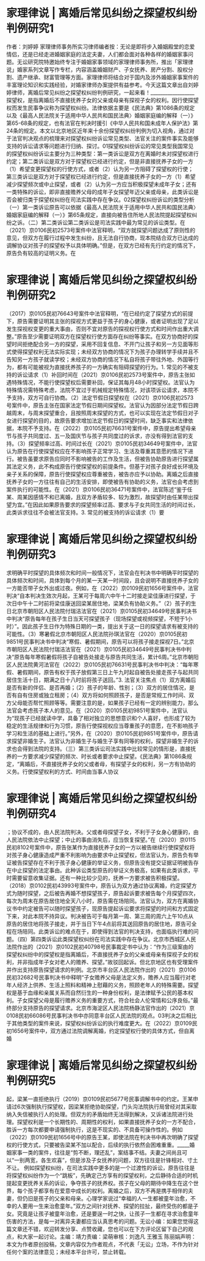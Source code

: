 # 家理律说 | 离婚后常见纠纷之探望权纠纷判例研究1

作者：刘婷婷 家理律师事务所实习律师编者按：无论是即将步入婚姻殿堂的恋爱情侣，还是已经走进婚姻家庭的法定夫妻，人们都会面对各种各样的婚姻家事问题。无讼研究院特邀始终专注于婚姻家事领域的家理律师事务所，推出「家理律说」婚家系列文章写作专栏，内容涵盖婚姻财产、子女抚养、房产分割、股权分割、遗产继承、财富管理等方面。家理律师将结合对于国内及涉外婚姻家事案件的丰富理论知识和实践经验，对婚家律师办案提供有益参考。今天这篇文章出自刘婷婷律师，离婚后常见纠纷之探望权纠纷判例研究，一起来看！__________________探望权，是指离婚后不直接抚养子女的父亲或母亲有探视子女的权利。因行使探望权而发生民事争议称为探望权纠纷。法律依据主要是《民法典》第1086条的规定以及《最高人民法院关于适用中华人民共和国民法典〉婚姻家庭编的解释（一）》第65-68条的规定，也有法官在判决时援引《中华人民共和国未成年人保护法》第24条的规定。本文以北京地区近年来十余份探望权纠纷判例为切入视角，通过对于法官判决观点的梳理来对探望权纠纷诉讼常见类型、法官关注的案件事实及能够支持的诉讼请求等问题进行归纳、探讨。01探望权纠纷诉讼的常见类型我国常见的探望权纠纷诉讼主要分为三种类型：第一类诉讼是双方在离婚时未对探望权进行约定；第二类诉讼是双方对于探望权已经进行约定，但是非直接抚养子女的一方（1）希望变更探望权的行使方式，或者（2）认为另一方阻碍了探望权的行使；第三类诉讼是双方对于探望权已经进行约定，但是直接抚养子女的一方（1）希望减少探望频次或中止探望，或者（2）认为另一方应当积极探望未成年子女；还有一类特殊的诉讼，即非直接赡养父母的成年子女探望年迈父亲或母亲，此类诉讼是否会被归类于探望权纠纷在司法实践中存在争议。02探望权纠纷诉讼的类型分析（一）第一类诉讼原告可以依据《最高人民法院关于适用中华人民共和国民法典〉婚姻家庭编的解释（一）》第65条规定，直接向被告住所地人民法院提起探望权纠纷之诉。（二）第二类诉讼第二类诉讼是司法实践中最为常见的诉讼类型。在（2021）京0106民初2573号案件中法官释明，“双方就探望问题达成了原则性的意见，但双方在履行过程中发生纠纷，且无法自行协商，现本院结合双方已达成的调解协议对孩子的探望权予以具体明确。”但是，在双方已经有先行约定的情况下，原告负有较高的证明义务。在

# 家理律说 | 离婚后常见纠纷之探望权纠纷判例研究2

（2017）京0105民初76643号案件中法官释明，“在已经约定了探望方式的前提下，原告需要证明其主张的探视方式更益于孩子的身心健康，或者证明出现了足以发生探视权变更的重大事由，否则不宜对原告的探视权行使方式和时间作出重大调整。”原告至少需要证明双方在探望权行使方面存在纠纷等事实。在双方协商好的探望时间拒绝配合另一方的探望，采用不回复信息、不开门让孩子和另一方见面等形式使得探望权利无法实际实现；未经双方协商的情况下为孩子办理转学手续并且不告知另一方孩子就读学校；未经双方协商的情况下私自将孩子带往外地、外国等行为，都有可能被视为直接抚养孩子的一方确实有阻碍探望的行为。1. 常见的不被支持的诉讼请求（1）补回时间在（2021）京0106民初2573号案件中，原告主张如遇特殊情况，不能行使探望权后需要补回，保证其每月48小时探望权。法官认为特殊情况需特殊考虑，法院不宜过于机械规定特殊情况，对该项诉讼请求，本院不予支持，双方可自行协商。（2）法定节假日探望权在（2021）京0106民初2573号案件中，原告主张在国家法定节假日期间探望权。法官认为因部分法定节假日跨越周末，与周末探望重合，且按照周末探望的方式，也可以实现在法定节假日对子女进行探望的目的，故原告要求增加法定节假日的探望时间，缺乏事实和法律依据，本院不予支持。在（2022）京0105民初76631号案件中，原告提出希望母亲节与孩子共同度过、五一及国庆节与孩子共同度过的诉求，亦没有得到法官的支持。（3）探望频率过高、时间过长在（2021）京0105民初34649号案件中，法官认为原告在行使探望权应在不影响孩子正常学习、生活及尊重其意愿的情况下进行。被告虽要求原告应同时不影响被告的工作及生活，但被告协助原告进行探望属其法定义务，此不构成原告行使探望权的前提条件。但基于对孩子良好成长环境及亲子关系的保障，原告行使探望权应尊重被告，被告亦应予以协助。离婚之后直接抚养子女的一方往往有自己的生活安排，即使被告有协助的义务，法官也会考虑到案件执行的可能性。在（2021）京0106民初36471号案件中，法官陈述“鉴于任某、周某因感情不和已离婚，且双方矛盾较多、较为激烈，故探望时由任某带出探望为宜。”在因此如果原告要求的探望频率过高、要求与子女共同生活的时间过长，此类诉求往往不会被法官支持。3. 常见的被支持的诉讼请求（1）要

# 家理律说 | 离婚后常见纠纷之探望权纠纷判例研究3

求明确平时探望的具体频次和时间一般情况下，法官会在判决书中明确平时探望的具体频次和时间，具体到每个月的某一天某一时间段，且会说明不直接抚养子女的一方能否带子女外出或过夜。例如，在（2022）京0109民初1656号案件中，法官判决“自本判决生效次月起，王某可于每周六中午十二时接走梁佳康进行探望，于次日中午十二时前将梁佳康送回梁某居住地，梁某负有协助义务。”（2）孩子的生日北京市朝阳区人民法院付瑞洁法官在（2021）京0105民初34649号民事判决书中判决“原告每年在孩子生日当天可探望孩子（现场探望或视频探望，不短于1小时）”。因此孩子生日作为特殊日期的一类，提出关于这一日的探望请求有被支持的可能性。（3）寒暑假北京市朝阳区人民法院孙琪法官在（2020）京0105民初9851号民事判决书中判决“寒假、暑假期间，原告可以将孩子接走探视7日。”北京市朝阳区人民法院付瑞洁法官在（2021）京0105民初34649号民事判决书中判决“原告每年寒假暑假将孩子自被告处接走与原告共同生活，累计6周。”北京市朝阳区人民法院黄河法官在（2022）京0105民初76631号民事判决书中判决：“每年寒假、暑假期间，原告有权于孩子放假第三日上午九时起自被告处接走孩子与起共同居住生活十日，期满之日十八时前将孩子送回。”3. 法官关注焦点（1）双方离婚后是否有新的伴侣、是否再婚；（2）孩子的年龄、性别；（3）双方的居住情况，是否有自有住房或独立租房；（4）双方将如何照顾孩子，是否是常规工作时间、双方父母能否帮忙照顾等等。需要注意的是，如果孩子已经有一定的辨别能力，那么法官会考虑孩子本人的意见。在（2020）京0105民初9851号案件中，法官认为“现孩子已经就读中学，具备了相对独立的思想意识和个人喜好，也形成了较为稳定的生活规律和行为习惯，原告行使探视权应当尊重孩子的意愿，在不影响孩子学习和生活的基础上进行。”另外，在（2020）京0105民初9851号案件中，原告请求探望非婚生子。法官认为非婚生子与婚生子享有同等的权利，探望非婚生子的诉求也会得到法院的支持。（三）第三类诉讼司法实践中比较常见的情形是，直接抚养的一方要求减少探望的频次、时长或者要求中止探望。《民法典》第1086条规定，“离婚后，不直接抚养子女的父或者母，有探望子女的权利，另一方有协助的义务。行使探望权利的方式、时间由当事人协议

# 家理律说 | 离婚后常见纠纷之探望权纠纷判例研究4

；协议不成的，由人民法院判决。父或者母探望子女，不利于子女身心健康的，由人民法院依法中止探望；中止的事由消失后，应当恢复探望。”在（2020）京0115民初8102号案件中，原告张某作为直接抚养子女的一方以被告继续行使探望权将对孩子身心健康造成严重不利影响为由要求中止探望权，但法官认为，原告负有举证被告探望存在不利于孩子身心健康的举证义务，但原告没有提交证据证明被告存在中止探望的法定事由。此种诉讼类型原告的举证义务极高，如果有此类诉求，平时需要留意收集证据。还有一种比较少见的，抚养一方要求被告积极探望。（2018）京0102民初43993号案件中，原告认为双方通过协议离婚，约定探望方式为随时探望，之后被告再婚不想探望孩子，原告起诉要求被告每个月探望四次，每次为周末在原告居住地全天八小时，原告需在场陪同。法官认为，双方在离婚协议书中约定被告可以随时探望孩子，现原告提起诉讼要求将探望的时间和方式固定下来，对此本院不持异议。判决被告可于每月第一周、第三周的周六上午10点从原告的居住地将孩子接走，并于当日下午4点前将其送回原告的居住地，原告可全程在场陪同。此类诉讼的难点在于，即使得到法官的判决支持，也面临执行难的问题。（四）第四类诉讼此类探望权纠纷在司法实践中存在争议。北京市西城区人民法院作出的（2021）京0102民初40798号民事裁定书中认为：“作为三级案由的探望权纠纷中的探望权是指离婚后，不直接抚养子女的父亲或母亲有探视子女的权利，并非指成年子女对老人的赡养、探望。”故驳回起诉。但北京地区也有受理案件并作出支持原告探望请求的判例。北京市丰台区人民法院作出的（2021）京0106民初32682号民事判决书中释明“子女赡养父母是法定义务，赡养人应当履行对老年人经济上供养、生活上照料和精神上慰藉的义务，照顾老年人的特殊需要。探望权是基于血缘和亲属关系而自然衍生的一种身份权利，是法律赋予公民的基本权利。子女探望父母是履行赡养义务的重要方式，符合社会人伦常情和公序良俗。”最终部分支持原告的探望请求。北京市海淀区人民法院杨静法官作出的（2021）京0108民初66086号民事判决书中亦同意丰台区人民法院的观点。03判决之后相比于其他类型的案件来说，探望权纠纷诉讼的执行难度更大。在（2022）京0109民初1656号案件中，双方通过法院调解离婚，约定探望权行使的具体方式，但自离婚

# 家理律说 | 离婚后常见纠纷之探望权纠纷判例研究5

起，梁某一直拒绝执行（2019）京0109民初5677号民事调解书中的约定。王某申请过6次强制执行探望权，因梁某拒绝协助探望，门头沟法院执行局曾经对其采取纳入失信被执行人的处理。但双方的矛盾始终无法得到解决，又诉诸法院进行处理。探望权利是一个长期性的、周期性的权利，如果直接抚养子女的一方不配合，胜诉一方每次都要申请强制执行，这是不现实的、不具备可操作性的。例如（2022）京0109民初1656号中的原告王某，即使法院在判决书中再次明确了探望权的行使方式，只要被告梁某不加以配合，后续的执行依然会困难重重。_____婚姻家事一类的案件，往往是“剪不断，理还乱”，案结事不结。夫妻之间尚且可以“一别两宽，各生欢喜”，但是涉及子女抚养的问题，双方往往是针锋相对、寸土不让。 例如探望权纠纷，在司法实践中更多的是一个过渡性的诉讼，原告往往是将探望权纠纷作为一个“跳板”，先确定己方享有的探望权利，之后静待合适的时机提起变更抚养关系的诉讼，争夺孩子的抚养权。孩子在父母的期待中降生在这个世界，每个孩子都享有在爱意中成长的权利。离婚之后，双方不再是携手相伴的夫妻，但仍旧是孩子的父亲和母亲。心理学家说过“幸福的人一生都被童年治愈，不幸的人要用一生来治愈童年。”双方之间针对抚养、探望的拉扯，最终受伤的都是子女。究竟是让孩子被童年治愈，还是要逞一时之快，让孩子一生都在寻求治愈童年伤害的方法，是每一对离异夫妻都应当认真思考的问题。无讼小编：如果您觉得这篇文章还不错，欢迎转发分享、点赞收藏，您也可以在下方评论区留下自己的观点，和大家一起讨论。主编：靖力责编：梁萌审核：刘逸凡 王雅玉 陈丽娟声明：本文为作者原创投稿，文章内容仅为作者观点，不代表「无讼」立场，不作为针对任何个案的法律意见；未经本平台许可，禁止转载。

